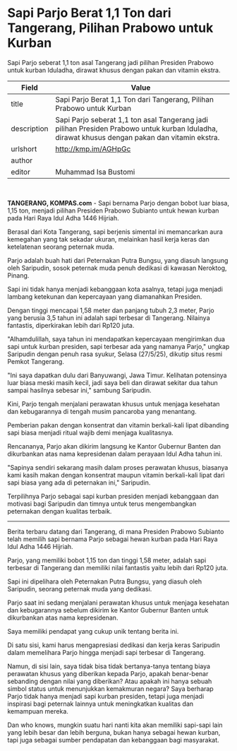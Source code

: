 # Sapi Parjo Berat 1,1 Ton dari Tangerang, Pilihan Prabowo untuk Kurban

Sapi Parjo seberat 1,1 ton asal Tangerang jadi pilihan Presiden Prabowo untuk kurban Iduladha, dirawat khusus dengan pakan dan vitamin ekstra.

| Field       | Value                                                       |
|-------------|-------------------------------------------------------------|
| title       | Sapi Parjo Berat 1,1 Ton dari Tangerang, Pilihan Prabowo untuk Kurban |
| description | Sapi Parjo seberat 1,1 ton asal Tangerang jadi pilihan Presiden Prabowo untuk kurban Iduladha, dirawat khusus dengan pakan dan vitamin ekstra. |
| urlshort    | http://kmp.im/AGHpGc |
| author      |  |
| editor      | Muhammad Isa Bustomi |

 

**TANGERANG, KOMPAS.com** - Sapi bernama Parjo dengan bobot luar biasa, 1,15 ton, menjadi pilihan Presiden Prabowo Subianto untuk hewan kurban pada Hari Raya Idul Adha 1446 Hijriah.

Berasal dari Kota Tangerang, sapi berjenis simental ini memancarkan aura kemegahan yang tak sekadar ukuran, melainkan hasil kerja keras dan ketelatenan seorang peternak muda.

Parjo adalah buah hati dari Peternakan Putra Bungsu, yang diasuh langsung oleh Saripudin, sosok peternak muda penuh dedikasi di kawasan Neroktog, Pinang.

Sapi ini tidak hanya menjadi kebanggaan kota asalnya, tetapi juga menjadi lambang ketekunan dan kepercayaan yang diamanahkan Presiden.

Dengan tinggi mencapai 1,58 meter dan panjang tubuh 2,3 meter, Parjo yang berusia 3,5 tahun ini adalah sapi terbesar di Tangerang. Nilainya fantastis, diperkirakan lebih dari Rp120 juta.

"Alhamdulillah, saya tahun ini mendapatkan kepercayaan mengirimkan dua sapi untuk kurban presiden, sapi terbesar ada yang namanya Parjo,\" ungkap Saripudin dengan penuh rasa syukur, Selasa (27/5/25), dikutip situs resmi Pemkot Tangerang.

\"Ini saya dapatkan dulu dari Banyuwangi, Jawa Timur. Kelihatan potensinya luar biasa meski masih kecil, jadi saya beli dan dirawat sekitar dua tahun sampai hasilnya sebesar ini," sambung Saripudin.

Kini, Parjo tengah menjalani perawatan khusus untuk menjaga kesehatan dan kebugarannya di tengah musim pancaroba yang menantang.

Pemberian pakan dengan konsentrat dan vitamin berkali-kali lipat dibanding sapi biasa menjadi ritual wajib demi menjaga kualitasnya.

Rencananya, Parjo akan dikirim langsung ke Kantor Gubernur Banten dan dikurbankan atas nama kepresidenan dalam perayaan Idul Adha tahun ini.

"Sapinya sendiri sekarang masih dalam proses perawatan khusus, biasanya kami kasih makan dengan konsentrat maupun vitamin berkali-kali lipat dari sapi biasa yang ada di peternakan ini," Saripudin.

Terpilihnya Parjo sebagai sapi kurban presiden menjadi kebanggaan dan motivasi bagi Saripudin dan timnya untuk terus mengembangkan peternakan dengan kualitas terbaik.

---
Berita terbaru datang dari Tangerang, di mana Presiden Prabowo Subianto telah memilih sapi bernama Parjo sebagai hewan kurban pada Hari Raya Idul Adha 1446 Hijriah.

 Parjo, yang memiliki bobot 1,15 ton dan tinggi 1,58 meter, adalah sapi terbesar di Tangerang dan memiliki nilai fantastis yaitu lebih dari Rp120 juta.

 Sapi ini dipelihara oleh Peternakan Putra Bungsu, yang diasuh oleh Saripudin, seorang peternak muda yang dedikasi.

 Parjo saat ini sedang menjalani perawatan khusus untuk menjaga kesehatan dan kebugarannya sebelum dikirim ke Kantor Gubernur Banten untuk dikurbankan atas nama kepresidenan.



Saya memiliki pendapat yang cukup unik tentang berita ini.

 Di satu sisi, kami harus mengapresiasi dedikasi dan kerja keras Saripudin dalam memelihara Parjo hingga menjadi sapi terbesar di Tangerang.

 Namun, di sisi lain, saya tidak bisa tidak bertanya-tanya tentang biaya perawatan khusus yang diberikan kepada Parjo, apakah benar-benar sebanding dengan nilai yang diberikan? Atau apakah ini hanya sebuah simbol status untuk menunjukkan kemakmuran negara? Saya berharap Parjo tidak hanya menjadi sapi kurban presiden, tetapi juga menjadi inspirasi bagi peternak lainnya untuk meningkatkan kualitas dan kemampuan mereka.

 Dan who knows, mungkin suatu hari nanti kita akan memiliki sapi-sapi lain yang lebih besar dan lebih berguna, bukan hanya sebagai hewan kurban, tapi juga sebagai sumber pendapatan dan kebanggaan bagi masyarakat.
